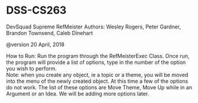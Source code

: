 # DSS-CS263
DevSquad Supreme RefMeister
Authors: Wesley Rogers, Peter Gardner, Brandon Townsend, Caleb Dinehart

@version 20 April, 2018

How to Run:
        Run the program through the RefMeisterExec Class.
        Once run, the program will provide a list of options, type in the
        number of the option you wish to perform.        
        Note: when you create any object, ie  a topic or a theme, you will
            be moved into the menu of the newly created object.
        At this time a few of the options do not work.
            The list of these options are Move Theme, Move Up while in an Argument
            or an Idea.
            We will be adding more options later.